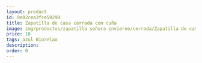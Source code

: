 ```yaml
---
layout: product
id: 8e02cea3fce59290
title: Zapatilla de casa cerrada con cuña
image: img/productos/zapatilla señora invierno/cerrada/Zapatilla de casa cerrada con cuña=18=azul Biorelax.webp
price: 18
tags: azul Biorelax
description: 
order: 0
---
```

